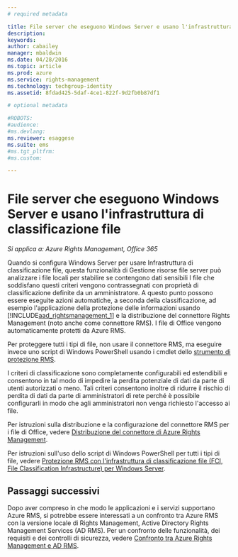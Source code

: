 ```yaml
---
# required metadata

title: File server che eseguono Windows Server e usano l'infrastruttura di classificazione file | Azure RMS
description:
keywords:
author: cabailey
manager: mbaldwin
ms.date: 04/28/2016
ms.topic: article
ms.prod: azure
ms.service: rights-management
ms.technology: techgroup-identity
ms.assetid: 8fdad425-5daf-4ce1-822f-9d2fb0b87df1

# optional metadata

#ROBOTS:
#audience:
#ms.devlang:
ms.reviewer: esaggese
ms.suite: ems
#ms.tgt_pltfrm:
#ms.custom:

---
```



# File server che eseguono Windows Server e usano l'infrastruttura di classificazione file

*Si applica a: Azure Rights Management, Office 365*


Quando si configura Windows Server per usare Infrastruttura di classificazione file, questa funzionalità di Gestione risorse file server può analizzare i file locali per stabilire se contengono dati sensibili I file che soddisfano questi criteri vengono contrassegnati con proprietà di classificazione definite da un amministratore. A questo punto possono essere eseguite azioni automatiche, a seconda della classificazione, ad esempio l'applicazione della protezione delle informazioni usando [!INCLUDE[aad_rightsmanagement_1](../includes/aad_rightsmanagement_1_md.md)] e la distribuzione del connettore Rights Management (noto anche come connettore RMS). I file di Office vengono automaticamente protetti da Azure RMS.

Per proteggere tutti i tipi di file, non usare il connettore RMS, ma eseguire invece uno script di Windows PowerShell usando i cmdlet dello [strumento di protezione RMS](https://www.microsoft.com/en-us/download/details.aspx?id=47256).

I criteri di classificazione sono completamente configurabili ed estendibili e consentono in tal modo di impedire la perdita potenziale di dati da parte di utenti autorizzati o meno. Tali criteri consentono inoltre di ridurre il rischio di perdita di dati da parte di amministratori di rete perché è possibile configurarli in modo che agli amministratori non venga richiesto l'accesso ai file.

Per istruzioni sulla distribuzione e la configurazione del connettore RMS per i file di Office, vedere [Distribuzione del connettore di Azure Rights Management](../deploy-use/deploy-rms-connector.md).

Per istruzioni sull'uso dello script di Windows PowerShell per tutti i tipi di file, vedere [Protezione RMS con l'infrastruttura di classificazione file (FCI, File Classification Infrastructure) per Windows Server](../rms-client/configure-fci.md).



## Passaggi successivi
Dopo aver compreso in che modo le applicazioni e i servizi supportano Azure RMS, si potrebbe essere interessati a un confronto tra Azure RMS con la versione locale di Rights Management, Active Directory Rights Management Services (AD RMS). Per un confronto delle funzionalità, dei requisiti e dei controlli di sicurezza, vedere [Confronto tra Azure Rights Management e AD RMS](compare-azure-rms-ad-rms.md).




<!--HONumber=Apr16_HO4-->


